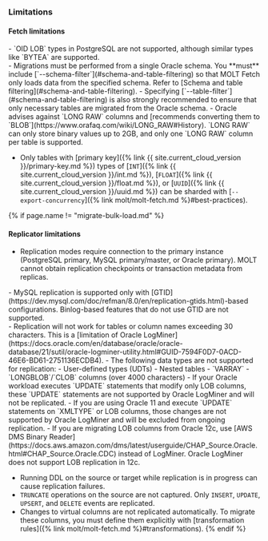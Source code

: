 ### Limitations

#### Fetch limitations

<section class="filter-content" markdown="1" data-scope="postgres">
- `OID LOB` types in PostgreSQL are not supported, although similar types like `BYTEA` are supported.
</section>

<section class="filter-content" markdown="1" data-scope="oracle">
- Migrations must be performed from a single Oracle schema. You **must** include [`--schema-filter`](#schema-and-table-filtering) so that MOLT Fetch only loads data from the specified schema. Refer to [Schema and table filtering](#schema-and-table-filtering).
  - Specifying [`--table-filter`](#schema-and-table-filtering) is also strongly recommended to ensure that only necessary tables are migrated from the Oracle schema.
- Oracle advises against `LONG RAW` columns and [recommends converting them to `BLOB`](https://www.orafaq.com/wiki/LONG_RAW#History). `LONG RAW` can only store binary values up to 2GB, and only one `LONG RAW` column per table is supported.
</section>

- Only tables with [primary key]({% link {{ site.current_cloud_version }}/primary-key.md %}) types of [`INT`]({% link {{ site.current_cloud_version }}/int.md %}), [`FLOAT`]({% link {{ site.current_cloud_version }}/float.md %}), or [`UUID`]({% link {{ site.current_cloud_version }}/uuid.md %}) can be sharded with [`--export-concurrency`]({% link molt/molt-fetch.md %}#best-practices).

{% if page.name != "migrate-bulk-load.md" %}
#### Replicator limitations

- Replication modes require connection to the primary instance (PostgreSQL primary, MySQL primary/master, or Oracle primary). MOLT cannot obtain replication checkpoints or transaction metadata from replicas.

<section class="filter-content" markdown="1" data-scope="mysql">
- MySQL replication is supported only with [GTID](https://dev.mysql.com/doc/refman/8.0/en/replication-gtids.html)-based configurations. Binlog-based features that do not use GTID are not supported.
</section>

<section class="filter-content" markdown="1" data-scope="oracle">
- Replication will not work for tables or column names exceeding 30 characters. This is a [limitation of Oracle LogMiner](https://docs.oracle.com/en/database/oracle/oracle-database/21/sutil/oracle-logminer-utility.html#GUID-7594F0D7-0ACD-46E6-BD61-2751136ECDB4).
- The following data types are not supported for replication:
  - User-defined types (UDTs)
  - Nested tables
  - `VARRAY`
  - `LONGBLOB`/`CLOB` columns (over 4000 characters)
- If your Oracle workload executes `UPDATE` statements that modify only LOB columns, these `UPDATE` statements are not supported by Oracle LogMiner and will not be replicated.
- If you are using Oracle 11 and execute `UPDATE` statements on `XMLTYPE` or LOB columns, those changes are not supported by Oracle LogMiner and will be excluded from ongoing replication.
- If you are migrating LOB columns from Oracle 12c, use [AWS DMS Binary Reader](https://docs.aws.amazon.com/dms/latest/userguide/CHAP_Source.Oracle.html#CHAP_Source.Oracle.CDC) instead of LogMiner. Oracle LogMiner does not support LOB replication in 12c.
</section>

- Running DDL on the source or target while replication is in progress can cause replication failures.
- `TRUNCATE` operations on the source are not captured. Only `INSERT`, `UPDATE`, `UPSERT`, and `DELETE` events are replicated.
- Changes to virtual columns are not replicated automatically. To migrate these columns, you must define them explicitly with [transformation rules]({% link molt/molt-fetch.md %}#transformations).
{% endif %}
